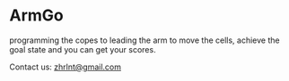 ArmGo
=====

programming the copes to leading the arm to move the cells, achieve the goal state and you can get your scores.

Contact us: zhrlnt@gmail.com 
